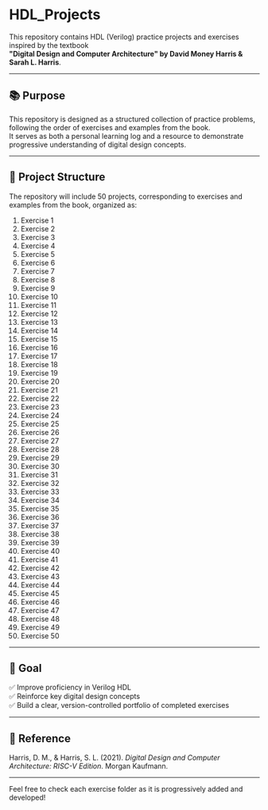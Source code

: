 # HDL_Projects

This repository contains HDL (Verilog) practice projects and exercises inspired by the textbook  
**"Digital Design and Computer Architecture" by David Money Harris & Sarah L. Harris**.

---

## 📚 Purpose

This repository is designed as a structured collection of practice problems, following the order of exercises and examples from the book.  
It serves as both a personal learning log and a resource to demonstrate progressive understanding of digital design concepts.

---

## 📂 Project Structure

The repository will include 50 projects, corresponding to exercises and examples from the book, organized as:

1. Exercise 1  
2. Exercise 2  
3. Exercise 3  
4. Exercise 4  
5. Exercise 5  
6. Exercise 6  
7. Exercise 7  
8. Exercise 8  
9. Exercise 9  
10. Exercise 10  
11. Exercise 11  
12. Exercise 12  
13. Exercise 13  
14. Exercise 14  
15. Exercise 15  
16. Exercise 16  
17. Exercise 17  
18. Exercise 18  
19. Exercise 19  
20. Exercise 20  
21. Exercise 21  
22. Exercise 22  
23. Exercise 23  
24. Exercise 24  
25. Exercise 25  
26. Exercise 26  
27. Exercise 27  
28. Exercise 28  
29. Exercise 29  
30. Exercise 30  
31. Exercise 31  
32. Exercise 32  
33. Exercise 33  
34. Exercise 34  
35. Exercise 35  
36. Exercise 36  
37. Exercise 37  
38. Exercise 38  
39. Exercise 39  
40. Exercise 40  
41. Exercise 41  
42. Exercise 42  
43. Exercise 43  
44. Exercise 44  
45. Exercise 45  
46. Exercise 46  
47. Exercise 47  
48. Exercise 48  
49. Exercise 49  
50. Exercise 50

---

## 🚀 Goal

✅ Improve proficiency in Verilog HDL  
✅ Reinforce key digital design concepts  
✅ Build a clear, version-controlled portfolio of completed exercises

---

## 📖 Reference

Harris, D. M., & Harris, S. L. (2021). *Digital Design and Computer Architecture: RISC-V Edition*. Morgan Kaufmann.

---

Feel free to check each exercise folder as it is progressively added and developed!
